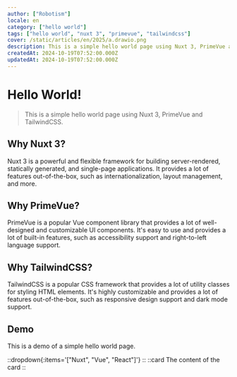 ```yaml
---
author: ["Robotism"]
locale: en
category: ["hello world"]
tags: ["hello world", "nuxt 3", "primevue", "tailwindcss"]
cover: /static/articles/en/2025/a.drawio.png
description: This is a simple hello world page using Nuxt 3, PrimeVue and TailwindCSS.
createdAt: 2024-10-19T07:52:00.000Z
updatedAt: 2024-10-19T07:52:00.000Z
---
```


# Hello World!

> This is a simple hello world page using Nuxt 3, PrimeVue and TailwindCSS.

## Why Nuxt 3?

Nuxt 3 is a powerful and flexible framework for building server-rendered, statically generated, and single-page applications. It provides a lot of features out-of-the-box, such as internationalization, layout management, and more.

<!--more-->

## Why PrimeVue?

PrimeVue is a popular Vue component library that provides a lot of well-designed and customizable UI components. It's easy to use and provides a lot of built-in features, such as accessibility support and right-to-left language support.

## Why TailwindCSS?

TailwindCSS is a popular CSS framework that provides a lot of utility classes for styling HTML elements. It's highly customizable and provides a lot of features out-of-the-box, such as responsive design support and dark mode support.

## Demo

<p class="text-3xl text-center">This is a demo of a simple hello world page.</p>

::dropdown{:items='["Nuxt", "Vue", "React"]'}
::
::card
The content of the card
::

